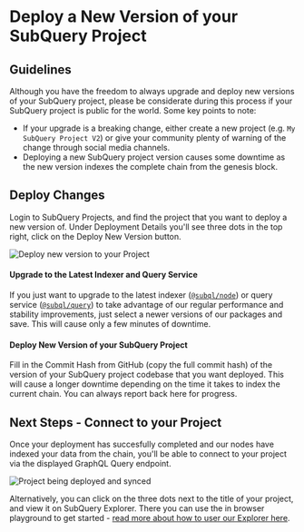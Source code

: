 # Deploy a New Version of your SubQuery Project

## Guidelines

Although you have the freedom to always upgrade and deploy new versions of your SubQuery project, please be considerate during this process if your SubQuery project is public for the world. Some key points to note:

- If your upgrade is a breaking change, either create a new project (e.g. `My SubQuery Project V2`) or give your community plenty of warning of the change through social media channels.
- Deploying a new SubQuery project version causes some downtime as the new version indexes the complete chain from the genesis block.

## Deploy Changes

Login to SubQuery Projects, and find the project that you want to deploy a new version of. Under Deployment Details you'll see three dots in the top right, click on the Deploy New Version button.

![Deploy new version to your Project](https://static.subquery.network/media/projects/projects-second-deploy.png)

#### Upgrade to the Latest Indexer and Query Service

If you just want to upgrade to the latest indexer ([`@subql/node`](https://www.npmjs.com/package/@subql/node)) or query service ([`@subql/query`](https://www.npmjs.com/package/@subql/query)) to take advantage of our regular performance and stability improvements, just select a newer versions of our packages and save. This will cause only a few minutes of downtime.

#### Deploy New Version of your SubQuery Project

Fill in the Commit Hash from GitHub (copy the full commit hash) of the version of your SubQuery project codebase that you want deployed. This will cause a longer downtime depending on the time it takes to index the current chain. You can always report back here for progress.

## Next Steps - Connect to your Project

Once your deployment has succesfully completed and our nodes have indexed your data from the chain, you'll be able to connect to your project via the displayed GraphQL Query endpoint.

![Project being deployed and synced](https://static.subquery.network/media/projects/projects-deploy-sync.png)

Alternatively, you can click on the three dots next to the title of your project, and view it on SubQuery Explorer. There you can use the in browser playground to get started - [read more about how to user our Explorer here](../query/query.md).
